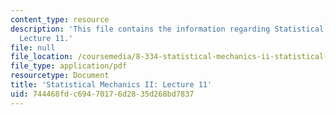 ```yaml
---
content_type: resource
description: 'This file contains the information regarding Statistical Mechanics II:
  Lecture 11.'
file: null
file_location: /coursemedia/8-334-statistical-mechanics-ii-statistical-physics-of-fields-spring-2014/744468fdc69470176d2835d268bd7837_MIT8_334S14_Lec11.pdf
file_type: application/pdf
resourcetype: Document
title: 'Statistical Mechanics II: Lecture 11'
uid: 744468fd-c694-7017-6d28-35d268bd7837
---
```

